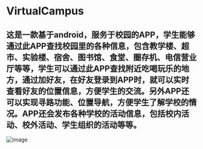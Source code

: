 # VirtualCampus

## 这是一款基于android，服务于校园的APP，学生能够通过此APP查找校园里的各种信息，包含教学楼、超市、实验楼、宿舍、图书馆、食堂、圈存机、电信营业厅等等，学生可以通过此APP查找附近吃喝玩乐的地方，通过加好友，在好友登录到APP时，就可以实时查看好友的位置信息，方便学生的交流。另外APP还可以实现寻路功能、位置导航，方便学生了解学校的情况。APP还会发布各种学校的活动信息，包括校内活动、校外活动、学生组织的活动等等。


![image](https://github.com/ydc201211/VirtualCampus/picture/图片1.png)
